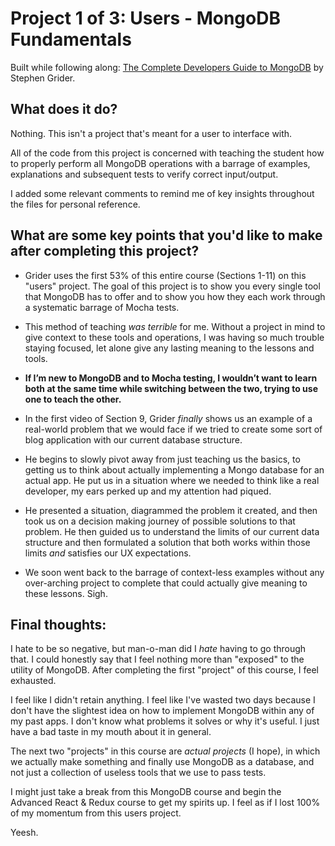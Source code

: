 

# Project 1 of 3: Users - MongoDB Fundamentals
Built while following along: [The Complete Developers Guide to MongoDB](https://www.udemy.com/the-complete-developers-guide-to-mongodb) by Stephen Grider.

## What does it do?

Nothing. This isn't a project that's meant for a user to interface with. 

All of the code from this project is concerned with teaching the student how to properly perform all MongoDB operations with a barrage of examples, explanations and subsequent tests to verify correct input/output.

I added some relevant comments to remind me of key insights throughout the files for personal reference.

## What are some key points that you'd like to make after completing this project?

* Grider uses the first 53% of this entire course (Sections 1-11) on this "users" project. The goal of this project is to show you every single tool that MongoDB has to offer and to show you how they each work through a systematic barrage of Mocha tests.

* This method of teaching *was terrible* for me. Without a project in mind to give context to these tools and operations, I was having so much trouble staying focused, let alone give any lasting meaning to the lessons and tools. 

* **If I’m new to MongoDB and to Mocha testing, I wouldn’t want to learn both at the same time while switching between the two, trying to use one to teach the other.** 

* In the first video of Section 9, Grider *finally* shows us an example of a real-world problem that we would face if we tried to create some sort of blog application with our current database structure. 

* He begins to slowly pivot away from just teaching us the basics, to getting us to think about actually implementing a Mongo database for an actual app. He put us in a situation where we needed to think like a real developer, my ears perked up and my attention had piqued.

* He presented a situation, diagrammed the problem it created, and then took us on a decision making journey of possible solutions to that problem. He then guided us to understand the limits of our current data structure and then formulated a solution that both works within those limits *and* satisfies our UX expectations. 

* We soon went back to the barrage of context-less examples without any over-arching project to complete that could actually give meaning to these lessons. Sigh.


## Final thoughts: 

I hate to be so negative, but man-o-man did I *hate* having to go through that. I could honestly say that I feel nothing more than "exposed" to the utility of MongoDB. After completing the first "project" of this course, I feel exhausted. 

I feel like I didn't retain anything. I feel like I've wasted two days because I don't have the slightest idea on how to implement MongoDB within any of my past apps. I don't know what problems it solves or why it's useful. I just have a bad taste in my mouth about it in general.

The next two "projects" in this course are *actual projects* (I hope), in which we actually make something and finally use MongoDB as a database, and not just a collection of useless tools that we use to pass tests.

I might just take a break from this MongoDB course and begin the Advanced React & Redux course to get my spirits up. I feel as if I lost 100% of my momentum from this users project.

Yeesh.

